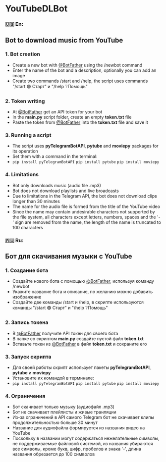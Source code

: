 # YouTubeDLBot


### 🇺🇸 En:

## Bot to download music from YouTube

### 1. Bot creation

* Create a new bot with [@BotFather](https://t.me/BotFather) using the /newbot command
* Enter the name of the bot and a description, optionally you can add an image
* Create two commands /start and /help, the script uses commands "/start 🟢 Старт" и "/help ❔Помощь"

### 2. Token writing

* At [@BotFather](https://t.me/BotFather) get an API token for your bot
* In the **main.py** script folder, create an empty **token.txt** file
* Paste the token from [@BotFather](https://t.me/BotFather) into the **token.txt** file and save it

### 3. Running a script

* The script uses **pyTelegramBotAPI**, **pytube** and **moviepy** packages for its operation
* Set them with a command in the terminal:
* `pip install pyTelegramBotAPI`
`pip install pytube`
`pip install moviepy`

### 4. Limitations
* Bot only downloads music (audio file .mp3)
* Bot does not download playlists and live broadcasts
* Due to limitations in the Telegram API, the bot does not download clips longer than 30 minutes
* The name for the audio file is formed from the title of the YouTube video
* Since the name may contain undesirable characters not supported by the file system, all characters except letters, numbers, spaces and the '-' sign are removed from the name, the length of the name is truncated to 100 characters


### 🇷🇺 Ru:

## Бот для скачивания музыки с YouTube

### 1. Создание бота

* Создайтe нового бота с помощью [@BotFather](https://t.me/BotFather), используя команду /newbot
* Укажите название бота и описание, по желанию можно добавить изображение
* Создайте две команды /start и /help, в скрипте используются команды "/start 🟢 Старт" и "/help ❔Помощь"

### 2. Запись токена

* В [@BotFather](https://t.me/BotFather) получите API токен для своего бота
* В папке со скриптом **main.py** создайте пустой файл **token.txt**
* Вставьте токен из [@BotFather](https://t.me/BotFather) в файл **token.txt** и сохраните его

### 3. Запуск скрипта

* Для своей работы скрипт использует пакеты **pyTelegramBotAPI**, **pytube** и **moviepy**
* Установите их командой в терминале:
* `pip install pyTelegramBotAPI`
`pip install pytube`
`pip install moviepy`

### 4. Ограничения
* Бот скачивает только музыку (аудиофайл .mp3)
* Бот не скачивает плейлисты и живые транляции
* Из-за ограничений в API самого Telegram бот не скачивает клипы продолжительностью больше 30 минут
* Название для аудиофайла формируется из названия видео на YouTube
* Поскольку в названии могут содержаться нежелательные символы, не поддерживаемые файловой системой, из названия убираются все символы, кроме букв, цифр, пробелов и знака '-', длина названия обрезается до 100 символов
